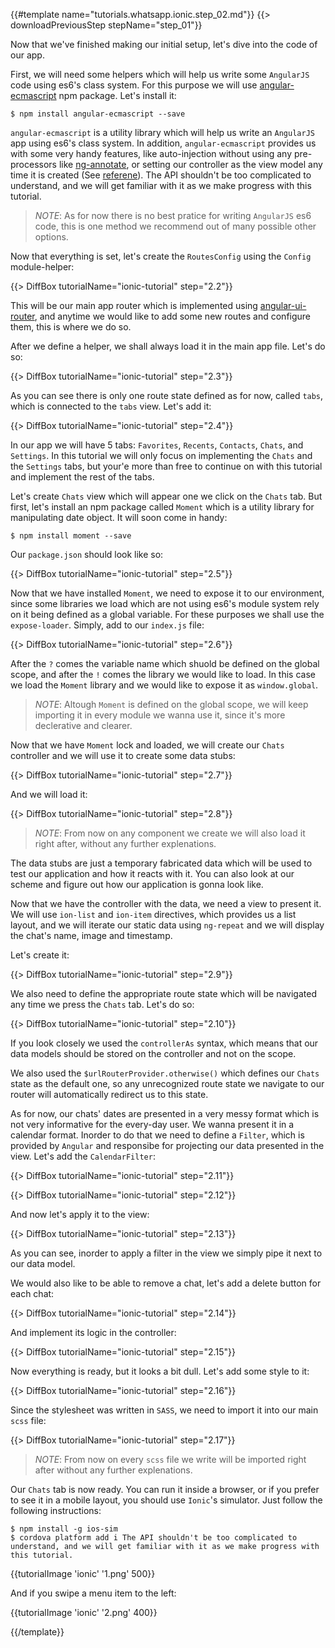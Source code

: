 {{#template name="tutorials.whatsapp.ionic.step_02.md"}}
{{> downloadPreviousStep stepName="step_01"}}

Now that we've finished making our initial setup, let's dive into the code of our app.

First, we will need some helpers which will help us write some `AngularJS` code using es6's class system. For this purpose we will use [angular-ecmascript](https://github.com/DAB0mB/angular-ecmascript) npm package. Let's install it:

    $ npm install angular-ecmascript --save

`angular-ecmascript` is a utility library which will help us write an `AngularJS` app using es6's class system. In addition, `angular-ecmascript` provides us with some very handy features, like auto-injection without using any pre-processors like [ng-annotate](https://github.com/olov/ng-annotate), or setting our controller as the view model any time it is created (See [referene](/api/1.3.11/reactive)). The API shouldn't be too complicated to understand, and we will get familiar with it as we make progress with this tutorial.

> *NOTE*: As for now there is no best pratice for writing `AngularJS` es6 code, this is one method we recommend out of many possible other options.

Now that everything is set, let's create the `RoutesConfig` using the `Config` module-helper:

{{> DiffBox tutorialName="ionic-tutorial" step="2.2"}}

This will be our main app router which is implemented using [angular-ui-router](https://atmospherejs.com/angularui/angular-ui-router), and anytime we would like to add some new routes and configure them, this is where we do so.

After we define a helper, we shall always load it in the main app file. Let's do so:

{{> DiffBox tutorialName="ionic-tutorial" step="2.3"}}

As you can see there is only one route state defined as for now, called `tabs`, which is connected to the `tabs` view. Let's add it:

{{> DiffBox tutorialName="ionic-tutorial" step="2.4"}}

In our app we will have 5 tabs: `Favorites`, `Recents`, `Contacts`, `Chats`, and `Settings`. In this tutorial we will only focus on implementing the `Chats` and the `Settings` tabs, but your'e more than free to continue on with this tutorial and implement the rest of the tabs.

Let's create `Chats` view which will appear one we click on the `Chats` tab. But first, let's install an npm package called `Moment` which is a utility library for manipulating date object. It will soon come in handy:

    $ npm install moment --save

Our `package.json` should look like so:

{{> DiffBox tutorialName="ionic-tutorial" step="2.5"}}

Now that we have installed `Moment`, we need to expose it to our environment, since some libraries we load which are not using es6's module system rely on it being defined as a global variable. For these purposes we shall use the `expose-loader`. Simply, add to our `index.js` file:

{{> DiffBox tutorialName="ionic-tutorial" step="2.6"}}

After the `?` comes the variable name which shuold be defined on the global scope, and after the `!` comes the library we would like to load. In this case we load the `Moment` library and we would like to expose it as `window.global`.

> *NOTE*: Altough `Moment` is defined on the global scope, we will keep importing it in every module we wanna use it, since it's more declerative and clearer.

Now that we have `Moment` lock and loaded, we will create our `Chats` controller and we will use it to create some data stubs:

{{> DiffBox tutorialName="ionic-tutorial" step="2.7"}}

And we will load it:

{{> DiffBox tutorialName="ionic-tutorial" step="2.8"}}

> *NOTE*: From now on any component we create we will also load it right after, without any further explenations.

The data stubs are just a temporary fabricated data which will be used to test our application and how it reacts with it. You can also look at our scheme and figure out how our application is gonna look like.

Now that we have the controller with the data, we need a view to present it. We will use `ion-list` and `ion-item` directives, which provides us a list layout, and we will iterate our static data using `ng-repeat` and we will display the chat's name, image and timestamp.

Let's create it:

{{> DiffBox tutorialName="ionic-tutorial" step="2.9"}}

We also need to define the appropriate route state which will be navigated any time we press the `Chats` tab. Let's do so:

{{> DiffBox tutorialName="ionic-tutorial" step="2.10"}}

If you look closely we used the `controllerAs` syntax, which means that our data models should be stored on the controller and not on the scope.

We also used the `$urlRouterProvider.otherwise()` which defines our `Chats` state as the default one, so any unrecognized route state we navigate to our router will automatically redirect us to this state.

As for now, our chats' dates are presented in a very messy format which is not very informative for the every-day user. We wanna present it in a calendar format. Inorder to do that we need to define a `Filter`, which is provided by `Angular` and responsibe for projecting our data presented in the view. Let's add the `CalendarFilter`:

{{> DiffBox tutorialName="ionic-tutorial" step="2.11"}}

{{> DiffBox tutorialName="ionic-tutorial" step="2.12"}}

And now let's apply it to the view:

{{> DiffBox tutorialName="ionic-tutorial" step="2.13"}}

As you can see, inorder to apply a filter in the view we simply pipe it next to our data model.

We would also like to be able to remove a chat, let's add a delete button for each chat:

{{> DiffBox tutorialName="ionic-tutorial" step="2.14"}}

And implement its logic in the controller:

{{> DiffBox tutorialName="ionic-tutorial" step="2.15"}}

Now everything is ready, but it looks a bit dull. Let's add some style to it:

{{> DiffBox tutorialName="ionic-tutorial" step="2.16"}}

Since the stylesheet was written in `SASS`, we need to import it into our main `scss` file:

{{> DiffBox tutorialName="ionic-tutorial" step="2.17"}}

> *NOTE*: From now on every `scss` file we write will be imported right after without any further explenations.

Our `Chats` tab is now ready. You can run it inside a browser, or if you prefer to see it in a mobile layout, you should use `Ionic`'s simulator. Just follow the following instructions:

    $ npm install -g ios-sim
    $ cordova platform add i The API shouldn't be too complicated to understand, and we will get familiar with it as we make progress with this tutorial.

{{tutorialImage 'ionic' '1.png' 500}}

And if you swipe a menu item to the left:

{{tutorialImage 'ionic' '2.png' 400}}

{{/template}}
